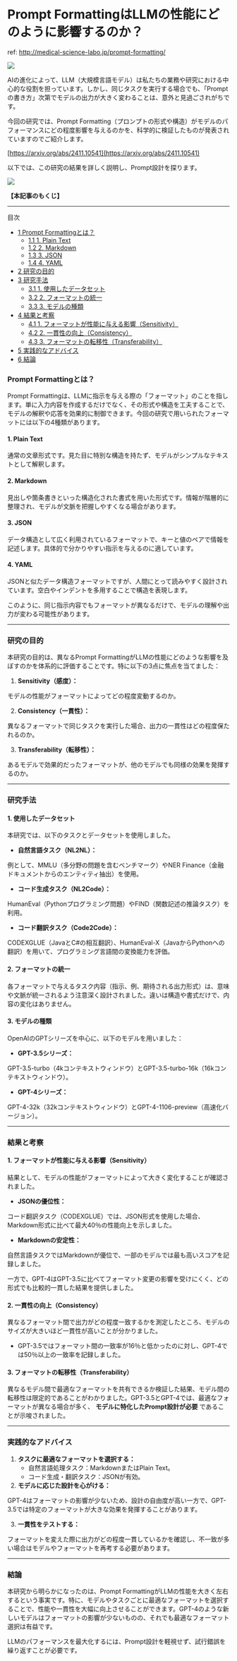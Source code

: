 # Prompt FormattingはLLMの性能にどのように影響するのか？

ref: <http://medical-science-labo.jp/prompt-formatting/>

![](https://medical-science-labo.jp/wp-content/uploads/e9900ff80ec1d07bdafc834906c571aa.png)

AIの進化によって、LLM（大規模言語モデル）は私たちの業務や研究における中心的な役割を担っています。しかし、同じタスクを実行する場合でも、「Promptの書き方」次第でモデルの出力が大きく変わることは、意外と見過ごされがちです。

今回の研究では、Prompt Formatting（プロンプトの形式や構造）がモデルのパフォーマンスにどの程度影響を与えるのかを、科学的に検証したものが発表されていますのでご紹介します。

[https://arxiv.org/abs/2411.10541](https://arxiv.org/abs/2411.10541)

以下では、この研究の結果を詳しく説明し、Prompt設計を探ります。

![](http://medical-science-labo.jp/wp-content/uploads/e9900ff80ec1d07bdafc834906c571aa.png)

**【本記事のもくじ】**

* * *

目次

- [1 Prompt Formattingとは？](https://medical-science-labo.jp/prompt-formatting/#outline_1__1)
  - [1.1 1\. Plain Text](https://medical-science-labo.jp/prompt-formatting/#outline_1__1_1)
  - [1.2 2\. Markdown](https://medical-science-labo.jp/prompt-formatting/#outline_1__1_2)
  - [1.3 3\. JSON](https://medical-science-labo.jp/prompt-formatting/#outline_1__1_3)
  - [1.4 4\. YAML](https://medical-science-labo.jp/prompt-formatting/#outline_1__1_4)
- [2 研究の目的](https://medical-science-labo.jp/prompt-formatting/#outline_1__2)
- [3 研究手法](https://medical-science-labo.jp/prompt-formatting/#outline_1__3)
  - [3.1 1\. 使用したデータセット](https://medical-science-labo.jp/prompt-formatting/#outline_1__3_1)
  - [3.2 2\. フォーマットの統一](https://medical-science-labo.jp/prompt-formatting/#outline_1__3_2)
  - [3.3 3\. モデルの種類](https://medical-science-labo.jp/prompt-formatting/#outline_1__3_3)
- [4 結果と考察](https://medical-science-labo.jp/prompt-formatting/#outline_1__4)
  - [4.1 1\. フォーマットが性能に与える影響（Sensitivity）](https://medical-science-labo.jp/prompt-formatting/#outline_1__4_1)
  - [4.2 2\. 一貫性の向上（Consistency）](https://medical-science-labo.jp/prompt-formatting/#outline_1__4_2)
  - [4.3 3\. フォーマットの転移性（Transferability）](https://medical-science-labo.jp/prompt-formatting/#outline_1__4_3)
- [5 実践的なアドバイス](https://medical-science-labo.jp/prompt-formatting/#outline_1__5)
- [6 結論](https://medical-science-labo.jp/prompt-formatting/#outline_1__6)

### **Prompt Formattingとは？**

Prompt Formattingは、LLMに指示を与える際の「フォーマット」のことを指します。単に入力内容を作成するだけでなく、その形式や構造を工夫することで、モデルの解釈や応答を効果的に制御できます。今回の研究で用いられたフォーマットには以下の4種類があります。

#### **1\. Plain Text**

通常の文章形式です。見た目に特別な構造を持たず、モデルがシンプルなテキストとして解釈します。

#### **2\. Markdown**

見出しや箇条書きといった構造化された書式を用いた形式です。情報が階層的に整理され、モデルが文脈を把握しやすくなる場合があります。

#### **3\. JSON**

データ構造として広く利用されているフォーマットで、キーと値のペアで情報を記述します。具体的で分かりやすい指示を与えるのに適しています。

#### **4\. YAML**

JSONと似たデータ構造フォーマットですが、人間にとって読みやすく設計されています。空白やインデントを多用することで構造を表現します。

このように、同じ指示内容でもフォーマットが異なるだけで、モデルの理解や出力が変わる可能性があります。

* * *

### **研究の目的**

本研究の目的は、異なるPrompt FormattingがLLMの性能にどのような影響を及ぼすのかを体系的に評価することです。特に以下の3点に焦点を当てました：

1. **Sensitivity（感度）：**

モデルの性能がフォーマットによってどの程度変動するのか。

2. **Consistency（一貫性）：**

異なるフォーマットで同じタスクを実行した場合、出力の一貫性はどの程度保たれるのか。

3. **Transferability（転移性）：**

あるモデルで効果的だったフォーマットが、他のモデルでも同様の効果を発揮するのか。

* * *

### **研究手法**

#### **1\. 使用したデータセット**

本研究では、以下のタスクとデータセットを使用しました。

- **自然言語タスク（NL2NL）：**

例として、MMLU（多分野の問題を含むベンチマーク）やNER Finance（金融ドキュメントからのエンティティ抽出）を使用。

- **コード生成タスク（NL2Code）：**

HumanEval（Pythonプログラミング問題）やFIND（関数記述の推論タスク）を利用。

- **コード翻訳タスク（Code2Code）：**

CODEXGLUE（JavaとC#の相互翻訳）、HumanEval-X（JavaからPythonへの翻訳）を用いて、プログラミング言語間の変換能力を評価。

#### **2\. フォーマットの統一**

各フォーマットで与えるタスク内容（指示、例、期待される出力形式）は、意味や文脈が統一されるよう注意深く設計されました。違いは構造や書式だけで、内容の変化はありません。

#### **3\. モデルの種類**

OpenAIのGPTシリーズを中心に、以下のモデルを用いました：

- **GPT-3.5シリーズ：**

GPT-3.5-turbo（4kコンテキストウィンドウ）とGPT-3.5-turbo-16k（16kコンテキストウィンドウ）。

- **GPT-4シリーズ：**

GPT-4-32k（32kコンテキストウィンドウ）とGPT-4-1106-preview（高速化バージョン）。

* * *

### **結果と考察**

#### **1\. フォーマットが性能に与える影響（Sensitivity）**

結果として、モデルの性能がフォーマットによって大きく変化することが確認されました。

- **JSONの優位性：**

コード翻訳タスク（CODEXGLUE）では、JSON形式を使用した場合、Markdown形式に比べて最大40％の性能向上を示しました。

- **Markdownの安定性：**

自然言語タスクではMarkdownが優位で、一部のモデルでは最も高いスコアを記録しました。

一方で、GPT-4はGPT-3.5に比べてフォーマット変更の影響を受けにくく、どの形式でも比較的一貫した結果を提供しました。

#### **2\. 一貫性の向上（Consistency）**

異なるフォーマット間で出力がどの程度一致するかを測定したところ、モデルのサイズが大きいほど一貫性が高いことが分かりました。

- GPT-3.5ではフォーマット間の一致率が16％と低かったのに対し、GPT-4では50％以上の一致率を記録しました。

#### **3\. フォーマットの転移性（Transferability）**

異なるモデル間で最適なフォーマットを共有できるか検証した結果、モデル間の転移性は限定的であることがわかりました。GPT-3.5とGPT-4では、最適なフォーマットが異なる場合が多く、 **モデルに特化したPrompt設計が必要** であることが示唆されました。

* * *

### **実践的なアドバイス**

1. **タスクに最適なフォーマットを選択する：**
   - 自然言語処理タスク：MarkdownまたはPlain Text。
   - コード生成・翻訳タスク：JSONが有効。
2. **モデルに応じた設計を心がける：**

GPT-4はフォーマットの影響が少ないため、設計の自由度が高い一方で、GPT-3.5では特定のフォーマットが大きな効果を発揮することがあります。

3. **一貫性をテストする：**

フォーマットを変えた際に出力がどの程度一貫しているかを確認し、不一致が多い場合はモデルやフォーマットを再考する必要があります。

* * *

### **結論**

本研究から明らかになったのは、Prompt FormattingがLLMの性能を大きく左右するという事実です。特に、モデルやタスクごとに最適なフォーマットを選択することで、性能や一貫性を大幅に向上させることができます。GPT-4のような新しいモデルはフォーマットの影響が少ないものの、それでも最適なフォーマット選択は有益です。

LLMのパフォーマンスを最大化するには、Prompt設計を軽視せず、試行錯誤を繰り返すことが必要です。

